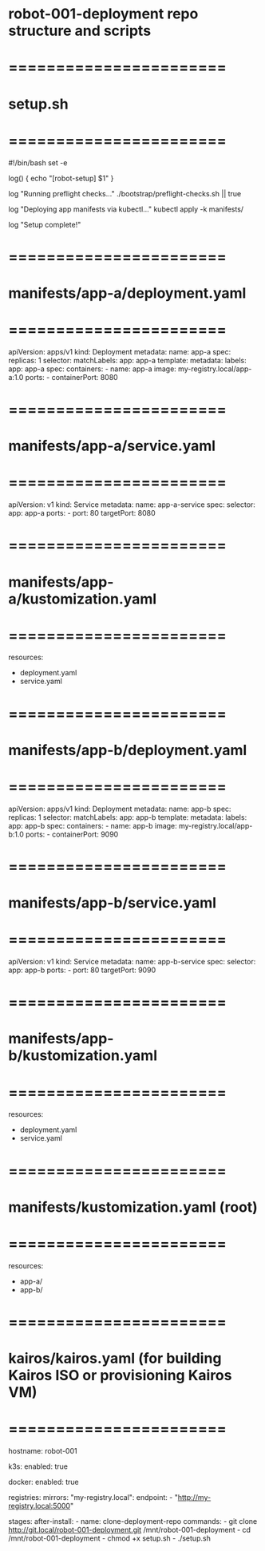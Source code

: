 # robot-001-deployment repo structure and scripts

# =======================
# setup.sh
# =======================
#!/bin/bash
set -e

log() {
  echo "[robot-setup] $1"
}

log "Running preflight checks..."
./bootstrap/preflight-checks.sh || true

log "Deploying app manifests via kubectl..."
kubectl apply -k manifests/

log "Setup complete!"


# =======================
# manifests/app-a/deployment.yaml
# =======================
apiVersion: apps/v1
kind: Deployment
metadata:
  name: app-a
spec:
  replicas: 1
  selector:
    matchLabels:
      app: app-a
  template:
    metadata:
      labels:
        app: app-a
    spec:
      containers:
        - name: app-a
          image: my-registry.local/app-a:1.0
          ports:
            - containerPort: 8080


# =======================
# manifests/app-a/service.yaml
# =======================
apiVersion: v1
kind: Service
metadata:
  name: app-a-service
spec:
  selector:
    app: app-a
  ports:
    - port: 80
      targetPort: 8080


# =======================
# manifests/app-a/kustomization.yaml
# =======================
resources:
  - deployment.yaml
  - service.yaml


# =======================
# manifests/app-b/deployment.yaml
# =======================
apiVersion: apps/v1
kind: Deployment
metadata:
  name: app-b
spec:
  replicas: 1
  selector:
    matchLabels:
      app: app-b
  template:
    metadata:
      labels:
        app: app-b
    spec:
      containers:
        - name: app-b
          image: my-registry.local/app-b:1.0
          ports:
            - containerPort: 9090


# =======================
# manifests/app-b/service.yaml
# =======================
apiVersion: v1
kind: Service
metadata:
  name: app-b-service
spec:
  selector:
    app: app-b
  ports:
    - port: 80
      targetPort: 9090


# =======================
# manifests/app-b/kustomization.yaml
# =======================
resources:
  - deployment.yaml
  - service.yaml


# =======================
# manifests/kustomization.yaml (root)
# =======================
resources:
  - app-a/
  - app-b/


# =======================
# kairos/kairos.yaml (for building Kairos ISO or provisioning Kairos VM)
# =======================
hostname: robot-001

k3s:
  enabled: true

docker:
  enabled: true

registries:
  mirrors:
    "my-registry.local":
      endpoint:
        - "http://my-registry.local:5000"

stages:
  after-install:
    - name: clone-deployment-repo
      commands:
        - git clone http://git.local/robot-001-deployment.git /mnt/robot-001-deployment
        - cd /mnt/robot-001-deployment
        - chmod +x setup.sh
        - ./setup.sh

